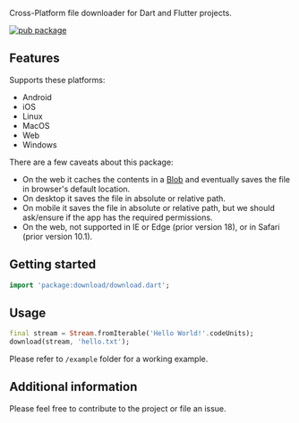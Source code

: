Cross-Platform file downloader for Dart and Flutter projects.

[![pub package](https://img.shields.io/pub/v/download.svg)](https://pub.dartlang.org/packages/download)

## Features

Supports these platforms:
- Android
- iOS
- Linux
- MacOS
- Web
- Windows

There are a few caveats about this package:
- On the web it caches the contents in a [Blob](https://developer.mozilla.org/en-US/docs/Web/API/Blob) and eventually saves the file in browser's default location.
- On desktop it saves the file in absolute or relative path.
- On mobile it saves the file in absolute or relative path, but we should ask/ensure if the app has the required permissions.
- On the web, not supported in IE or Edge (prior version 18), or in Safari (prior version 10.1).

## Getting started

```dart
import 'package:download/download.dart';
```

## Usage

```dart
final stream = Stream.fromIterable('Hello World!'.codeUnits);
download(stream, 'hello.txt');
```

Please refer to `/example` folder for a working example.

## Additional information

Please feel free to contribute to the project or file an issue.
